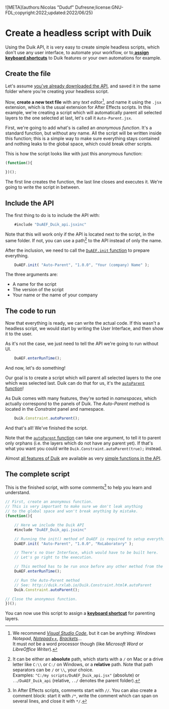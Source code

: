 ![META](authors:Nicolas "Duduf" Dufresne;license:GNU-FDL;copyright:2022;updated:2022/06/25)

# Create a headless script with Duik

Using the Duik API, it is very easy to create simple headless scripts, which don't use any user interface, to automate your workflow, or to[ **assign keyboard shortcuts**](shortcuts.md) to Duik features or your own automations for example.

## Create the file

Let's assume [you've already downloaded the API](getting-started.md), and saved it in the same folder where you're creating your headless script.

Now, **create a new text file** with any *text editor*[^1], and name it using the `.jsx` extension, which is the usual extension for After Effects scripts. In this example, we're creating a script which will automatically parent all selected layers to the one selected at last, let's call it `Auto-Parent.jsx`.

First, we're going to add what's is called an *anonymous function*. It's a standard function, but without any name. All the script will be written inside this function; this is a simple way to make sure everything stays contained and nothing leaks to the global space, which could break other scripts.

This is how the script looks like with just this anonymous function:

```js
(function(){

})();
```

The first line creates the function, the last line closes and executes it. We're going to write the script in between.

## Include the API

The first thing to do is to include the API with:

```js
    #include "DuAEF_Duik_api.jsxinc"
```

Note that this will work only if the API is located next to the script, in the same folder. If not, you can use a path[^2] to the API instead of only the name.

After the inclusion, we need to call the [`DuAEF.init` function](http://duik.rxlab.io/DuAEF.html#.init) to prepare everything.

```js
    DuAEF.init( "Auto-Parent", "1.0.0", "Your (company) Name" );
```

The three arguments are:

- A name for the script
- The version of the script
- Your name or the name of your company

## The code to run

Now that everything is ready, we can write the actual code. If this wasn't a headless script, we would start by writing the User Interface, and then show it to the user.

As it's not the case, we just need to tell the API we're going to run without UI.

```js
    DuAEF.enterRunTime();
```

And now, let's do something!

Our goal is to create a script which will parent all selected layers to the one which was selected last. Duik can do that for us, it's the [`autoParent` function](http://duik.rxlab.io/Duik.Constraint.html#.autoParent)!

As Duik comes with many features, they're sorted in *namespaces*, which actually correspond to the panels of Duik. The *Auto-Parent* method is located in the *Constraint* panel and namespace.

```js
    Duik.Constraint.autoParent();
```

And that's all! We've finished the script.

Note that the [`autoParent` function](http://duik.rxlab.io/Duik.Constraint.html#.autoParent) can take one argument, to tell it to parent only orphans (i.e. the layers which do not have any parent yet). If that's what you want you could write `Duik.Constraint.autoParent(true);` instead.

Almost [all features of Duik](duik-features.md) are available as very [simple functions in the API](duik-features.md).

## The complete script

This is the finished script, with some comments[^3] to help you learn and understand.

```js
// First, create an anonymous function.
// This is very important to make sure we don't leak anything
// to the global space and won't break anything by mistake.
(function(){

    // Here we include the Duik API
    #include "DuAEF_Duik_api.jsxinc"

    // Running the init() method of DuAEF is required to setup everything properly.
    DuAEF.init( "Auto-Parent", "1.0.0", "RxLaboratory" );

    // There's no User Interface, which would have to be built here.
    // Let's go right to the execution.

    // This method has to be run once before any other method from the API.
    DuAEF.enterRunTime();

    // Run the Auto-Parent method
    // See: http://duik.rxlab.io/Duik.Constraint.html#.autoParent
    Duik.Constraint.autoParent();

// Close the anonymous function.
})();
```

You can now use this script to assign a **[keyboard shortcut](shortcuts.md)** for parenting layers.

[^1]:
    We recommend [*Visual Studio Code*](https://code.visualstudio.com/), but it can be anything: *Windows Notepad*, [*Notepad++*](https://notepad-plus-plus.org/), [*Brackets*](https://brackets.io/)...  
    It must *not* be a word processor though (like *Microsoft Word* or *LibreOffice Writer*).

[^2]:
    It can be either an **absolute** path, which starts with a `/` on Mac or a drive letter like `C:\\` or `C:/` on Windows, or a **relative** path. Note that path separators can be `/` or `\\`, your choice.  
    Examples: `"C:/my scripts/DuAEF_Duik_api.jsx"` (absolute) or `../DuAEF_Duik_api` (relative, `../` denotes the parent folder).

[^3]:
    In After Effects scripts, comments start with `//`. You can also create a comment block: start it with `/*`, write the comment which can span on several lines, and close it with `*/`.